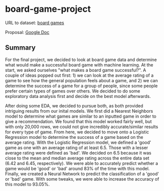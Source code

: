 # board-game-project

URL to dataset: [board games](https://www.kaggle.com/datasets/threnjen/board-games-database-from-boardgamegeek?select=themes.csv)

Proposal: [Google Doc](https://docs.google.com/document/d/1HYuqws4Yuvrw-bJypp_IPAaHstGVPFo72bovL7_qUS0/edit)

## Summary

For the final project, we decided to look at board game data and determine what would make a successful board game with machine learning. At the start, we asked ourselves "what makes a board game successful?". A couple of ideas popped out first: 1) we can look at the average rating of a game to see how the general population feels about a game, and 2) we can determine the success of a game for a group of people, since some people prefer certain types of games over others. We decided to do some exploratory data analysis first and decide on the best model afterwards.

After doing some EDA, we decided to pursue both, as both provided intriguing results from our inital models. We first did a Nearest Neighbors model to determine what games are similar to an inputted game in order to give a recommendation. We found that this model worked fairly well, but with only 20,000 rows, we could not give incredibly accurate/similar results for every type of game. From here, we decided to move onto a Logistic Regression model to determine the success of a game based on the average rating. With the Logistic Regression model, we defined a 'good' game as one with an average rating of at least 6.5. Those with a lesser average rating were defined as 'bad'. We decided on 6.5 because it was close to the mean and median average rating across the entire data set (6.42 and 6.45, respectively). We were able to accurately predict whether a game would be 'good' or 'bad' around 83% of the time with this model. Finally, we created a Neural Network to predict the classification of a 'good' or 'bad' game. With some tweaks, we were able to increase the accuracy of this model to 93.05%.
